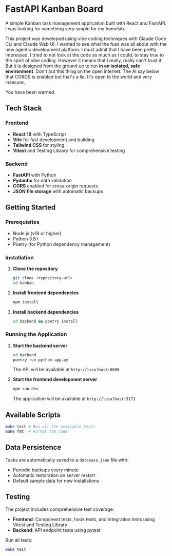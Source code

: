 # FastAPI Kanban Board

A simple Kanban task management application built with React and FastAPI. I was looking for something very simple for my homelab.

This project was developed using vibe coding techniques with Claude Code CLI and Claude Web UI. I wanted to see what the fuss was all about with
the new agentic development platform. I must admit that I have been pretty impressed. I tried to not look at the code as much as I could, to
stay true to the spirit of vibe coding. However it means that I really, really can't trust it. But it is designed from the ground up to run
**in an isolated, safe environment**. Don't put this thing on the open internet. The AI say below that CORDS is enabled but that's a lie. It's
open to the world and very insecure.

You have been warned.

## Tech Stack

### Frontend

- **React 19** with TypeScript
- **Vite** for fast development and building
- **Tailwind CSS** for styling
- **Vitest** and Testing Library for comprehensive testing

### Backend

- **FastAPI** with Python
- **Pydantic** for data validation
- **CORS** enabled for cross-origin requests
- **JSON file storage** with automatic backups

## Getting Started

### Prerequisites

- Node.js (v18 or higher)
- Python 3.8+
- Poetry (for Python dependency management)

### Installation

1. **Clone the repository**

   ```bash
   git clone <repository-url>
   cd kanban
   ```

2. **Install frontend dependencies**

   ```bash
   npm install
   ```

3. **Install backend dependencies**
   ```bash
   cd backend && poetry install
   ```

### Running the Application

1. **Start the backend server**

   ```bash
   cd backend
   poetry run python app.py
   ```

   The API will be available at `http://localhost:8000`

2. **Start the frontend development server**
   ```bash
   npm run dev
   ```
   The application will be available at `http://localhost:5173`

## Available Scripts

```bash
make test # Run all the available tests
make fmt  # Format the code
```

## Data Persistence

Tasks are automatically saved to a `database.json` file with:

- Periodic backups every minute
- Automatic restoration on server restart
- Default sample data for new installations

## Testing

The project includes comprehensive test coverage:

- **Frontend**: Component tests, hook tests, and integration tests using Vitest and Testing Library
- **Backend**: API endpoint tests using pytest

Run all tests:

```bash
make test
```

